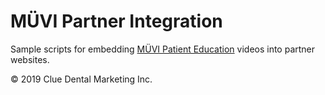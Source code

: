 # MÜVI Partner Integration
Sample scripts for embedding [MÜVI Patient Education](https://muvidental.com) videos into partner websites.

© 2019 Clue Dental Marketing Inc.
